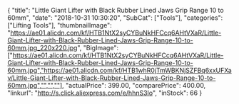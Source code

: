 {
	"title": "Little Giant Lifter with Black Rubber Lined Jaws Grip Range 10 to 60mm",
	"date": "2018-10-31 10:30:20",
	"SubCat": ["Tools"],
	"categories": ["Lifting Tools"],
	"thumbnailImage": "https://ae01.alicdn.com/kf/HTB1NtX2syCYBuNkHFCcq6AHtVXaR/Little-Giant-Lifter-with-Black-Rubber-Lined-Jaws-Grip-Range-10-to-60mm.jpg_220x220.jpg",
	"BigImage": ["https://ae01.alicdn.com/kf/HTB1NtX2syCYBuNkHFCcq6AHtVXaR/Little-Giant-Lifter-with-Black-Rubber-Lined-Jaws-Grip-Range-10-to-60mm.jpg","https://ae01.alicdn.com/kf/HTB1whR0jTmWBKNjSZFBq6xxUFXav/Little-Giant-Lifter-with-Black-Rubber-Lined-Jaws-Grip-Range-10-to-60mm.jpg","","",""],
	"actualPrice": 399.00,
	"comparePrice": 400.00,
	"linkurl": "http://s.click.aliexpress.com/e/hhnS3Io",
	"inStock": 66
}
